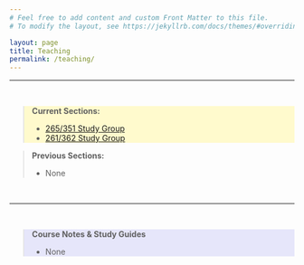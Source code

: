 ```yaml
---
# Feel free to add content and custom Front Matter to this file.
# To modify the layout, see https://jekyllrb.com/docs/themes/#overriding-theme-defaults

layout: page
title: Teaching
permalink: /teaching/
---
```


---

<br>
<blockquote style="background-color: lemonchiffon">
<b>Current Sections:</b>
<ul>
    <li><a href="/teaching/265study">265/351 Study Group</a></li>
    <li><a href="/teaching/261study">261/362 Study Group</a></li>
</ul>
</blockquote>

<blockquote>
<b>Previous Sections:</b>
<ul>
    <li>None</li>
</ul>
</blockquote>
<br>

---

<br>

<blockquote style="background-color: lavender">
<b>Course Notes & Study Guides</b>
<ul>
    <li>None</li>
</ul>
</blockquote>